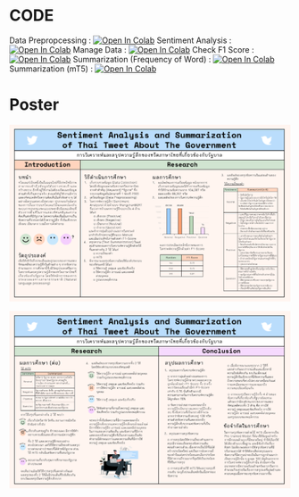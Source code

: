 # CODE
Data Prepropcessing  : [![Open In Colab](https://colab.research.google.com/assets/colab-badge.svg)](https://colab.research.google.com/drive/1NSnvkJoNlmsWXL_oNYnhnEUF2E2g1CYo?usp=sharing)
Sentiment Analysis   : [![Open In Colab](https://colab.research.google.com/assets/colab-badge.svg)](https://colab.research.google.com/drive/1GGDc5QZ_kSUd_35V9p1NR0All11sapC2?usp=sharing)
Manage Data          : [![Open In Colab](https://colab.research.google.com/assets/colab-badge.svg)](https://colab.research.google.com/drive/1BvdUkAzGBx7HJVmypvju3gp3AlgTZ__K?usp=sharing)
Check F1 Score       : [![Open In Colab](https://colab.research.google.com/assets/colab-badge.svg)](https://colab.research.google.com/drive/1DE0RY-eTHrathgqKNVW3su6UfblHmaSL?usp=sharing)
Summarization (Frequency of Word)  : [![Open In Colab](https://colab.research.google.com/assets/colab-badge.svg)](https://colab.research.google.com/drive/1p5zoRZQ5q8HRANN1Dw3v0VwzILrlH9U6?usp=sharing)
Summarization (mT5)                : [![Open In Colab](https://colab.research.google.com/assets/colab-badge.svg)](https://colab.research.google.com/drive/1BH-p-9ibhxvH3HP_ZS-ws5JAOK4XOFSP?usp=sharing)

# Poster
![](https://github.com/PhannitaT/Sentiment-Analysis-and-Summarization-of-Thai-Tweet-About-The-Government/blob/main/Images/Sentiment%20and%20Sum%20about%20Gov%20Poster_Page_1.png)

![](https://github.com/PhannitaT/Sentiment-Analysis-and-Summarization-of-Thai-Tweet-About-The-Government/blob/main/Images/Sentiment%20and%20Sum%20about%20Gov%20Poster_Page_2.png)
